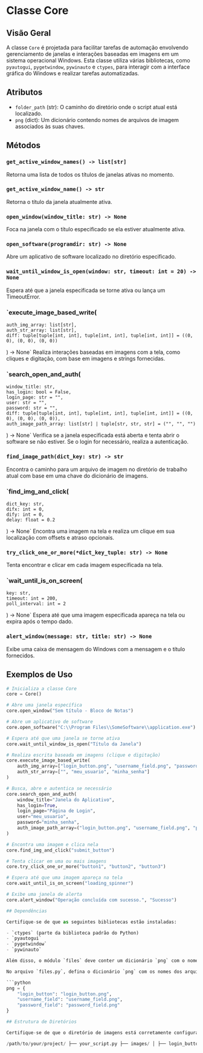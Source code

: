 # Classe Core

## Visão Geral

A classe `Core` é projetada para facilitar tarefas de automação envolvendo gerenciamento de janelas e interações baseadas em imagens em um sistema operacional Windows. Esta classe utiliza várias bibliotecas, como `pyautogui`, `pygetwindow`, `pywinauto` e `ctypes`, para interagir com a interface gráfica do Windows e realizar tarefas automatizadas.

## Atributos

- `folder_path` (str): O caminho do diretório onde o script atual está localizado.
- `png` (dict): Um dicionário contendo nomes de arquivos de imagem associados às suas chaves.

## Métodos

### `get_active_window_names() -> list[str]`
Retorna uma lista de todos os títulos de janelas ativas no momento.

### `get_active_window_name() -> str`
Retorna o título da janela atualmente ativa.

### `open_window(window_title: str) -> None`
Foca na janela com o título especificado se ela estiver atualmente ativa.

### `open_software(programdir: str) -> None`
Abre um aplicativo de software localizado no diretório especificado.

### `wait_until_window_is_open(window: str, timeout: int = 20) -> None`
Espera até que a janela especificada se torne ativa ou lança um TimeoutError.

### `execute_image_based_write(
    auth_img_array: list[str],
    auth_str_array: list[str],
    diff: tuple[tuple[int, int], tuple[int, int], tuple[int, int]] = ((0, 0), (0, 0), (0, 0))
) -> None`
Realiza interações baseadas em imagens com a tela, como cliques e digitação, com base em imagens e strings fornecidas.

### `search_open_and_auth(
    window_title: str,
    has_login: bool = False,
    login_page: str = "",
    user: str = "",
    password: str = "",
    diff: tuple[tuple[int, int], tuple[int, int], tuple[int, int]] = ((0, 0), (0, 0), (0, 0)),
    auth_image_path_array: list[str] | tuple[str, str, str] = ("", "", "")
) -> None`
Verifica se a janela especificada está aberta e tenta abrir o software se não estiver. Se o login for necessário, realiza a autenticação.

### `find_image_path(dict_key: str) -> str`
Encontra o caminho para um arquivo de imagem no diretório de trabalho atual com base em uma chave do dicionário de imagens.

### `find_img_and_click(
    dict_key: str,
    difx: int = 0,
    dify: int = 0,
    delay: float = 0.2
) -> None`
Encontra uma imagem na tela e realiza um clique em sua localização com offsets e atraso opcionais.

### `try_click_one_or_more(*dict_key_tuple: str) -> None`
Tenta encontrar e clicar em cada imagem especificada na tela.

### `wait_until_is_on_screen(
    key: str,
    timeout: int = 200,
    poll_interval: int = 2
) -> None`
Espera até que uma imagem especificada apareça na tela ou expira após o tempo dado.

### `alert_window(message: str, title: str) -> None`
Exibe uma caixa de mensagem do Windows com a mensagem e o título fornecidos.

## Exemplos de Uso

```python
# Inicializa a classe Core
core = Core()

# Abre uma janela específica
core.open_window("Sem título - Bloco de Notas")

# Abre um aplicativo de software
core.open_software("C:\\Program Files\\SomeSoftware\\application.exe")

# Espera até que uma janela se torne ativa
core.wait_until_window_is_open("Título da Janela")

# Realiza escrita baseada em imagens (clique e digitação)
core.execute_image_based_write(
    auth_img_array=["login_button.png", "username_field.png", "password_field.png"],
    auth_str_array=["", "meu_usuario", "minha_senha"]
)

# Busca, abre e autentica se necessário
core.search_open_and_auth(
    window_title="Janela do Aplicativo",
    has_login=True,
    login_page="Página de Login",
    user="meu_usuario",
    password="minha_senha",
    auth_image_path_array=("login_button.png", "username_field.png", "password_field.png")
)

# Encontra uma imagem e clica nela
core.find_img_and_click("submit_button")

# Tenta clicar em uma ou mais imagens
core.try_click_one_or_more("button1", "button2", "button3")

# Espera até que uma imagem apareça na tela
core.wait_until_is_on_screen("loading_spinner")

# Exibe uma janela de alerta
core.alert_window("Operação concluída com sucesso.", "Sucesso")

## Dependências

Certifique-se de que as seguintes bibliotecas estão instaladas:

- `ctypes` (parte da biblioteca padrão do Python)
- `pyautogui`
- `pygetwindow`
- `pywinauto`

Além disso, o módulo `files` deve conter um dicionário `png` com o nome e uma key para as imagens necessárias que estão na pasta images.

No arquivo `files.py`, defina o dicionário `png` com os nomes dos arquivos de imagem, por exemplo:

```python
png = {
    "login_button": "login_button.png",
    "username_field": "username_field.png",
    "password_field": "password_field.png"
}

## Estrutura de Diretórios

Certifique-se de que o diretório de imagens está corretamente configurado e contém os arquivos de imagem necessários. A estrutura de diretórios deve ser semelhante a:

/path/to/your/project/ ├── your_script.py ├── images/ │ ├── login_button.png │ ├── username_field.png │ └── password_field.png └── files.py